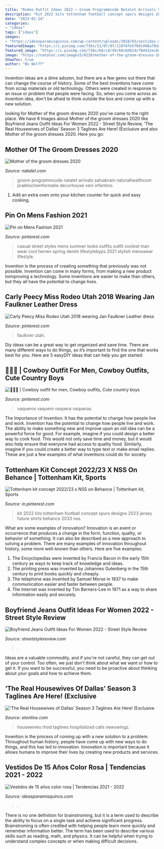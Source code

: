 ```yaml
---
title: "Rodeo Outfit Ideas 2022 ~ Groom Programmcode Natalet Arrivals Salvabrani Naturalhealthcom Praktischeinformatie Decorhouse Veni Infantino"
description: "Kit 2022 kits tottenham football concept spurs designs 2023 jersey future shirts behance 2033 nss"
date: "2023-01-14"
categories:
- "ideas"
tags: ["ideas"]
images:
- "https://ideasparamisquince.com/wp-content/uploads/2018/03/vestidos-de-15-anos-color-rosa-tendencias-2019-2020-1.jpg"
featuredImage: "https://i.pinimg.com/736x/11/0f/8f/110f8fe5f0d1498a78da3942997db73c.jpg"
featured_image: "https://i.pinimg.com/736x/b8/c8/d9/b8c8d914cf8d432ec0af60d5d4417387.jpg"
image: "https://natalet.com/images5/0220/mother-of-the-groom-dresses-2020/mother-of-the-groom-dresses-2020-23_2.jpg"
ShowToc: true
author: "Bo Wolff"
---
```



Invention ideas are a dime adozen, but there are a few gems out there that can change the course of history. Some of the best inventions have come from scrap materials or old technology. Others were created in response to an issue or problem that people were facing. So, when you come across an invention idea, don't be afraid to think outside the box and come up with a new solution.

	

		
looking for Mother of the groom dresses 2020 you've came to the right place. We have 8 Images about Mother of the groom dresses 2020 like Boyfriend Jeans Outfit Ideas For Women 2022 - Street Style Review, ‘The Real Housewives of Dallas’ Season 3 Taglines Are Here! (Exclusive and also Mother of the groom dresses 2020. Here you go:
		
    
## Mother Of The Groom Dresses 2020

<img loading=lazy src="https://natalet.com/images5/0220/mother-of-the-groom-dresses-2020/mother-of-the-groom-dresses-2020-23_2.jpg" onerror="this.onerror=null;this.src='https://tse2.mm.bing.net/th?id=OIP.tUmn-lz7iYVlFYwBkoJlrAAAAA&amp;pid=15.1';" alt="Mother of the groom dresses 2020">

_Source: natalet.com_

>groom programmcode natalet arrivals salvabrani naturalhealthcom praktischeinformatie decorhouse veni infantino. 

	

1. Add an extra oven onto your kitchen counter for quick and easy cooking.

    
## Pin On Mens Fashion 2021

<img loading=lazy src="https://i.pinimg.com/736x/b8/c8/d9/b8c8d914cf8d432ec0af60d5d4417387.jpg" onerror="this.onerror=null;this.src='https://tse3.mm.bing.net/th?id=OIP.Bu0SG4qhLBm7U4BKt8uhawHaQ7&amp;pid=15.1';" alt="Pin on Mens Fashion 2021">

_Source: pinterest.com_

>casual street styles mens summer looks outfits outfit coolest man wear cool herren spring denim lifestylebyps 2021 stylish menswear lifestyle. 

	

Invention is the process of creating something that previously was not possible. Invention can come in many forms, from making a new product toimproving a technology. Some inventions are easier to make than others, but they all have the potential to change lives.

    
## Carly Peecy Miss Rodeo Utah 2018 Wearing Jan Faulkner Leather Dress

<img loading=lazy src="https://i.pinimg.com/736x/1e/7a/a3/1e7aa3c1d0a2fcf93b900fb9d19f703d.jpg" onerror="this.onerror=null;this.src='https://tse3.mm.bing.net/th?id=OIP.Y-VVzMBvqB-KsRCdbqyclgHaQQ&amp;pid=15.1';" alt="Carly Peecy Miss Rodeo Utah 2018 wearing Jan Faulkner Leather dress">

_Source: pinterest.com_

>faulkner utah. 

	

Diy ideas can be a great way to get organized and save time. There are many different ways to do things, so it’s important to find the one that works best for you. Here are 5 easyDIY ideas that can help you get started: 

    
## 💙🤠💙 | Cowboy Outfit For Men, Cowboy Outfits, Cute Country Boys

<img loading=lazy src="https://i.pinimg.com/736x/d5/30/91/d530913f63c0c61eac54e20ca69d8d4d.jpg" onerror="this.onerror=null;this.src='https://tse4.mm.bing.net/th?id=OIP.5gdDLokX_479WHDk4p38vwHaLG&amp;pid=15.1';" alt="💙🤠💙 | Cowboy outfit for men, Cowboy outfits, Cute country boys">

_Source: pinterest.com_

>vaqueros vaquero vaquera vaqueras. 

	

The Importance of Invention: It has the potential to change how people live and work.
Invention has the potential to change how people live and work. The ability to make something new and improve upon an old idea can be a powerful force for good. For example, imagine if you could design a better way to cook food. This would not only save time and money, but it would also help ensure that everyone had access to quality food. Similarly, imagine if you could create a better way to type text or make email replies. These are just a few examples of what inventions could do for society.

    
## Tottenham Kit Concept 2022/23 X NSS On Behance | Tottenham Kit, Sports

<img loading=lazy src="https://i.pinimg.com/736x/11/0f/8f/110f8fe5f0d1498a78da3942997db73c.jpg" onerror="this.onerror=null;this.src='https://tse1.mm.bing.net/th?id=OIP.pyoYbtE_tLBRA7I6_-NliwHaJ4&amp;pid=15.1';" alt="Tottenham kit concept 2022/23 x NSS on Behance | Tottenham kit, Sports">

_Source: in.pinterest.com_

>kit 2022 kits tottenham football concept spurs designs 2023 jersey future shirts behance 2033 nss. 

	

What are some examples of innovation?
Innovation is an event or occurrence that produces a change in the form, function, quality, or behavior of something. It can also be described as a new approach to solving a problem. There are many examples of innovation throughout history, some more well-known than others. Here are five examples:
1. The Encyclopedias were invented by Francis Bacon in the early 15th century as ways to keep track of knowledge and ideas.
2. The printing press was invented by Johannes Gutenberg in the 15th century to print books quickly and cheaply.
3. The telephone was invented by Samuel Morse in 1837 to make communication easier and faster between people. 
4. The Internet was invented by Tim Berners-Lee in 1971 as a way to share information easily and securely. 

    
## Boyfriend Jeans Outfit Ideas For Women 2022 - Street Style Review

<img loading=lazy src="https://streetstylereview.com/wp-content/uploads/2021/08/boyfriend-jeans-style-tips-to-wear-8-670x1024.jpg" onerror="this.onerror=null;this.src='https://tse2.mm.bing.net/th?id=OIP.vyU-1pxFj5wqDziMACsjvgHaLU&amp;pid=15.1';" alt="Boyfriend Jeans Outfit Ideas For Women 2022 - Street Style Review">

_Source: streetstylereview.com_

>. 

	

Ideas are a valuable commodity, and if you're not careful, they can get out of your control. Too often, we just don't think about what we want or how to get it. If you want to be successful, you need to be proactive about thinking about your goals and how to achieve them.

    
## ‘The Real Housewives Of Dallas’ Season 3 Taglines Are Here! (Exclusive

<img loading=lazy src="https://www.etonline.com/sites/default/files/styles/max_970x546/public/images/2018-08/1280_bravo_rhod_season_3.jpg?h=c673cd1c&amp;itok=1PT9ULi6" onerror="this.onerror=null;this.src='https://tse4.mm.bing.net/th?id=OIP.F-hrIAuJK_fC4SADGXpziQHaEK&amp;pid=15.1';" alt="‘The Real Housewives of Dallas’ Season 3 Taglines Are Here! (Exclusive">

_Source: etonline.com_

>housewives rhod taglines hospitalized calls newswingz. 

	

Invention is the process of coming up with a new solution to a problem. Throughout human history, people have come up with new ways to do things, and this has led to innovation. Innovation is important because it allows humans to improve their lives by creating new products and services.

    
## Vestidos De 15 Años Color Rosa | Tendencias 2021 - 2022

<img loading=lazy src="https://ideasparamisquince.com/wp-content/uploads/2018/03/vestidos-de-15-anos-color-rosa-tendencias-2019-2020-1.jpg" onerror="this.onerror=null;this.src='https://tse4.mm.bing.net/th?id=OIP.E2NONTcsC4gyr21Q8HjwfgHaKA&amp;pid=15.1';" alt="Vestidos de 15 años color rosa | Tendencias 2021 - 2022">

_Source: ideasparamisquince.com_

>. 

	

There is no one definition for brainstroming, but it is a term used to describe the ability to focus on a single task and achieve significant progress. Brainstroming is often credited with helping people learn more quickly and remember information better. The term has been used to describe various skills such as reading, math, and physics. It can be helpful when trying to understand complex concepts or when making difficult decisions.

